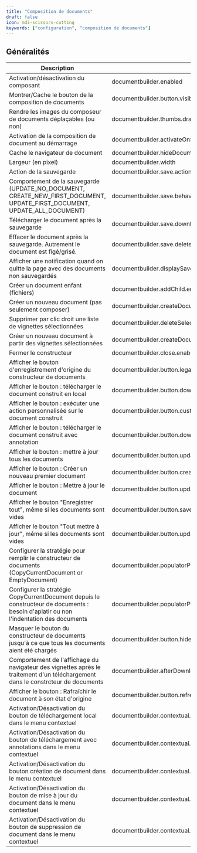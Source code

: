 ```yaml
---
title: "Composition de documents"
draft: false
icon: mdi-scissors-cutting
keywords: ["configuration", "composition de documents"]
---
```


## Généralités


| Description                                                                                                                           | Clé du paramètre                                                         | Valeur par défaut   | Type    |
| ------------------------------------------------------------------------------------------------------------------------------------- | ------------------------------------------------------------------------ | ------------------- | ------- |
| Activation/désactivation du composant                                                                                                 | documentbuilder.enabled                                                  | false               | Booléen |
| Montrer/Cache le bouton de la composition de documents                                                                                | documentbuilder.button.visible                                           | true                | Booléen |
| Rendre les images du composeur de documents déplaçables (ou non)                                                                      | documentbuilder.thumbs.draggable                                         | true                | Booléen |
| Activation de la composition de document au démarrage                                                                                 | documentbuilder.activateOnStartup                                        | false               | Booléen |
| Cache le navigateur de document                                                                                                       | documentbuilder.hideDocumentNavigator                                    | false               | Booléen |
| Largeur (en pixel)                                                                                                                    | documentbuilder.width                                                    | 280                 | Entier  |
| Action de la sauvegarde                                                                                                               | documentbuilder.save.action                                              | save                | Texte   |
| Comportement de la sauvegarde (UPDATE_NO_DOCUMENT, CREATE_NEW_FIRST_DOCUMENT, UPDATE_FIRST_DOCUMENT, UPDATE_ALL_DOCUMENT)             | documentbuilder.save.behavior                                            | UPDATE_NO_DOCUMENT  | Texte   |
| Télécharger le document après la sauvegarde                                                                                           | documentbuilder.save.download                                            | true                | Booléen |
| Effacer le document après la sauvegarde. Autrement le document est figé/grisé.                                                        | documentbuilder.save.delete                                              | false               | Booléen |
| Afficher une notification quand on quitte la page avec des documents non sauvegardés                                                  | documentbuilder.displaySaveWarning                                       | true                | Booléen |
| Créer un document enfant (fichiers)                                                                                                   | documentbuilder.addChild.enabled                                         | false               | Booléen |
| Créer un nouveau document (pas seulement composer)                                                                                    | documentbuilder.createDocument.enabled                                   | true                | Booléen |
| Supprimer par clic droit une liste de vignettes sélectionnées                                                                         | documentbuilder.deleteSelectedThumbs.enabled                             | true                | Booléen |
| Créer un nouveau document à partir des vignettes sélectionnées                                                                        | documentbuilder.createDocumentFromSelectedThumbs.enabled                 | true                | Booléen |
| Fermer le constructeur                                                                                                                | documentbuilder.close.enabled                                            | true                | Booléen |
| Afficher le bouton d'enregistrement d'origine du constructeur de documents                                                            | documentbuilder.button.legacySave.enabled                                | false               | Booléen |
| Afficher le bouton : télécharger le document construit en local                                                                       | documentbuilder.button.download.enabled                                  | true                | Booléen |
| Afficher le bouton : exécuter une action personnalisée sur le document construit                                                      | documentbuilder.button.custom.enabled                                    | false               | Booléen |
| Afficher le bouton : télécharger le document construit avec annotation                                                                | documentbuilder.button.download.annotations.enabled                      | false               | Booléen |
| Afficher le bouton : mettre à jour tous les documents                                                                                 | documentbuilder.button.updateAll.enabled                                 | false               | Booléen |
| Afficher le bouton : Créer un nouveau premier document                                                                                | documentbuilder.button.createFirst.enabled                               | false               | Booléen |
| Afficher le bouton : Mettre à jour le document                                                                                        | documentbuilder.button.updateFirst.enabled                               | false               | Booléen |
| Afficher le bouton "Enregistrer tout", même si les documents sont vides                                                               | documentbuilder.button.saveAll.active.when.empty                         | false               | Booléen |
| Afficher le bouton "Tout mettre à jour", même si les documents sont vides                                                             | documentbuilder.button.updateAll.active.when.empty                       | false               | Booléen |
| Configurer la stratégie pour remplir le constructeur de documents (CopyCurrentDocument or EmptyDocument)                              | documentbuilder.populatorPolicy                                          | CopyCurrentDocument | Texte   |
| Configurer la stratégie CopyCurrentDocument depuis le constructeur de documents : besoin d'aplatir ou non l'indentation des documents | documentbuilder.populatorPolicy.CopyCurrentDocument.flattenNodeHierarchy | true                | Booléen |
| Masquer le bouton du constructeur de documents jusqu'à ce que tous les documents aient été chargés                                    | documentbuilder.button.hideUntilLoaded                                   | true                | Booléen |
| Comportement de l'affichage du navigateur des vignettes après le traitement d'un téléchargement dans le constrcteur de documents      | documentbuilder.afterDownload                                            | hide                | Texte   |
| Afficher le bouton : Rafraîchir le document à son état d'origine                                                                      | documentbuilder.button.refresh.enabled                                   | true                | Booléen |
| Activation/Désactivation du bouton de téléchargement local dans le menu contextuel                                                    | documentbuilder.contextual.menu.download.enabled                         | false               | Booléen |
| Activation/Désactivation du bouton de téléchargement avec annotations dans le menu contextuel                                         | documentbuilder.contextual.menu.download.annotations.enabled             | false               | Booléen |
| Activation/Désactivation du bouton création de document dans le menu contextuel                                                       | documentbuilder.contextual.menu.createFirst.enabled                      | false               | Booléen |
| Activation/Désactivation du bouton de mise à jour du document dans le menu contextuel                                                 | documentbuilder.contextual.menu.updateFirst.enabled                      | false               | Booléen |
| Activation/Désactivation du bouton de suppression de document dans le menu contextuel                                                 | documentbuilder.contextual.menu.delete.enabled                           | false               | Booléen |


